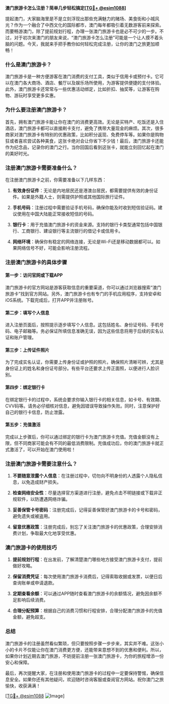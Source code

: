 **澳门旅游卡怎么注册？简单几步轻松搞定[[TG💪+ @esim1088](https://t.me/s/esim1088)]**

提起澳门，大家脑海里是不是立刻浮现出那些充满魅力的赌场、美食街和小城风光？作为一个融合了中西文化的国际都市，澳门每年都吸引着无数游客前来探索。而要畅游澳门，除了提前规划行程，办理一张澳门旅游卡也是必不可少的一步。不过，对于初次来澳门的朋友来说，“澳门旅游卡怎么注册”可能是一个让人摸不着头脑的问题。今天，我就来手把手教你如何轻松完成注册，让你的澳门之旅更加顺畅！

### **什么是澳门旅游卡？**

澳门旅游卡是一种方便游客在澳门消费的支付工具，类似于信用卡或预付卡。它可以在澳门各大商场、酒店、餐厅以及娱乐场所使用，为游客提供便捷的支付体验。此外，澳门旅游卡还常常与一些优惠活动绑定，比如折扣、抽奖等，让游客在购物、游玩时享受更多实惠。

### **为什么要注册澳门旅游卡？**

首先，拥有澳门旅游卡能让你在澳门的消费更高效。无论是买特产、吃饭还是入住酒店，澳门旅游卡都可以直接刷卡支付，避免了携带大量现金的麻烦。其次，很多商家对澳门旅游卡有特别的优惠政策，比如积分返现、免费停车等。如果你是购物狂或者喜欢尝试各种美食，这张卡绝对会让你省下不少钱！最后，澳门旅游卡还能作为纪念品，记录你的澳门之行。当你回国后看到这张卡，就能立刻回忆起在澳门的美好时光。

### **注册澳门旅游卡需要准备什么？**

在注册澳门旅游卡之前，你需要准备以下几样东西：

1. **有效身份证件**：无论是内地居民还是港澳台居民，都需要提供有效的身份证件。如果是外籍人士，则需提供护照或其他国际旅行证件。
   
2. **手机号码**：注册过程中需要验证手机号码，确保你能及时收到短信验证码。建议使用在中国大陆能正常接收短信的号码。

3. **银行卡**：用于充值澳门旅游卡的资金来源。支持的银行卡类型通常包括中国银行、工商银行、建设银行等主流银行的借记卡或信用卡。

4. **网络环境**：确保你有稳定的网络连接，无论是Wi-Fi还是移动数据都可以。如果网络信号不好，可能会影响注册流程。

### **注册澳门旅游卡的具体步骤**

#### **第一步：访问官网或下载APP**

澳门旅游卡的官方网站是游客获取信息的重要渠道，你可以通过浏览器搜索“澳门旅游卡”找到官方网站。另外，澳门旅游卡也有专门的手机应用程序，支持安卓和iOS系统。下载完成后，打开APP并注册账号。

#### **第二步：填写个人信息**

进入注册页面后，按照提示逐步填写个人信息。这包括姓名、身份证号码、手机号码、电子邮箱等。务必保证所填信息准确无误，因为这些信息将用于后续的实名认证和账户管理。

#### **第三步：上传证件照片**

为了完成实名认证，你需要上传身份证或护照的照片。确保照片清晰可辨，尤其是身份证上的姓名和身份证号部分。有些平台还要求上传正面照，以便进行人脸识别。

#### **第四步：绑定银行卡**

在绑定银行卡的过程中，系统会要求你输入银行卡的相关信息，如卡号、有效期、CVV码等。请务必仔细核对信息，避免因错误导致操作失败。同时，注意保护好自己的银行卡信息，防止泄露。

#### **第五步：充值激活**

完成以上步骤后，你可以通过绑定的银行卡为澳门旅游卡充值。充值金额没有上限，但不同商家可能会有不同的最低消费限制。充值成功后，你的澳门旅游卡就正式激活了，可以开始在澳门使用啦！

### **注册澳门旅游卡需要注意什么？**

1. **不要随意泄露个人信息**：在注册过程中，切勿向不明身份的人透露个人隐私信息，以免造成财产损失。

2. **检查网络安全性**：尽量选择官方渠道进行注册，避免点击不明链接或下载非正规软件，以防遭遇网络诈骗。

3. **妥善保管卡号密码**：注册完成后，记得妥善保管好澳门旅游卡的卡号和密码，避免遗失或被盗用。

4. **留意优惠政策**：注册完成后，别忘了关注澳门旅游卡的优惠政策，合理安排消费计划，争取最大化地享受优惠。

### **澳门旅游卡的使用技巧**

1. **提前规划行程**：在出发前，了解清楚澳门哪些地方接受澳门旅游卡支付，提前做好攻略。

2. **保留消费凭证**：每次使用澳门旅游卡消费后，记得索取收据或发票，以便日后查询账单或申请退款。

3. **定期查看余额**：可以通过APP随时查看澳门旅游卡的余额情况，避免因余额不足影响后续消费。

4. **合理分配预算**：根据自己的消费习惯和行程安排，合理分配澳门旅游卡的充值金额，避免超支。

### **总结**

澳门旅游卡的注册虽然看似繁琐，但只要按照步骤一步步来，其实并不难。这张小小的卡片不仅能让你在澳门消费更方便，还能带来意想不到的优惠和便利。所以，如果你计划近期去澳门旅游，不妨提前注册一张澳门旅游卡，为你的旅程增添一份安心和保障。

最后，再次提醒大家，在注册和使用澳门旅游卡的过程中一定要保持警惕，确保信息安全。如果你还有其他疑问，欢迎随时咨询客服或查阅官方网站。祝你澳门之旅愉快，收获满满！

[[TG💪+ @esim1088](https://t.me/s/esim1088) ![Image](https://i.postimg.cc/4NQfJmqS/Snipaste-2025-05-13-00-14-12.png)]